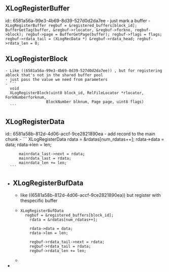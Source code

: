 
## XLogRegisterBuffer
  id:: 6581a56a-99e3-4b69-8d39-527d0d2da7ee
	- just mark a buffer
	- ```
	  XLogRegisterBuffer
	  	regbuf = &registered_buffers[block_id];
	      BufferGetTag(buffer, &regbuf->rlocator, &regbuf->forkno, regbuf->block);
	      regbuf->page = BufferGetPage(buffer);
	      regbuf->flags = flags;
	      regbuf->rdata_tail = (XLogRecData *) &regbuf->rdata_head;
	      regbuf->rdata_len = 0;
	  ```
## XLogRegisterBlock
	- Like ((6581a56a-99e3-4b69-8d39-527d0d2da7ee)) , but for registering ablock that's not in the shared buffer pool
	- just pass the value we need from parameters
	- ```
	  void
	  XLogRegisterBlock(uint8 block_id, RelFileLocator *rlocator, ForkNumberforknum,
	  				  BlockNumber blknum, Page page, uint8 flags)
	  ```
## XLogRegisterData
  id:: 6581a58b-812d-4d06-accf-9ce2821890ea
	- add record to the main chunk
	- ```
	  XLogRegisterData
	  	rdata = &rdatas[num_rdatas++];
	      rdata->data = data;
	  	rdata->len = len;
	  
	      mainrdata_last->next = rdata;
	      mainrdata_last = rdata;
	      mainrdata_len += len;
	  ```
- ## XLogRegisterBufData
	- like ((6581a58b-812d-4d06-accf-9ce2821890ea)) but register with thespecific buffer
	- ```
	  XLogRegisterBufData
	  	regbuf = &registered_buffers[block_id];
	      rdata = &rdatas[num_rdatas++];
	  
	      rdata->data = data;
	      rdata->len = len;
	  
	      regbuf->rdata_tail->next = rdata;
	      regbuf->rdata_tail = rdata;
	      regbuf->rdata_len += len;
	  ```
	-
-